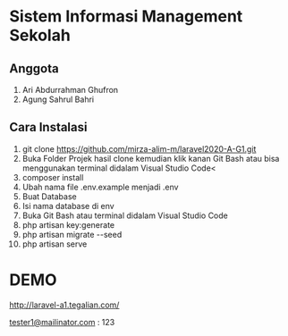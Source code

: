 # Sistem Informasi Management Sekolah

## Anggota 
1. Ari Abdurrahman Ghufron
2. Agung Sahrul Bahri

## Cara Instalasi

1. git clone https://github.com/mirza-alim-m/laravel2020-A-G1.git
2. Buka Folder Projek hasil clone kemudian klik kanan Git Bash atau bisa menggunakan terminal didalam Visual Studio Code<
3. composer install
4. Ubah nama file .env.example menjadi .env
5. Buat Database
6. Isi nama database di env
7. Buka Git Bash atau terminal didalam Visual Studio Code
8. php artisan key:generate
9. php artisan migrate --seed
10. php artisan serve

# DEMO
http://laravel-a1.tegalian.com/

tester1@mailinator.com : 123

